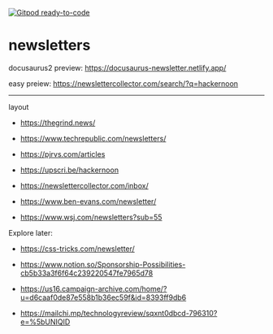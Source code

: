 [![Gitpod ready-to-code](https://img.shields.io/badge/Gitpod-ready--to--code-blue?logo=gitpod)](https://gitpod.io/#https://github.com/atherdon/newsletters)

# newsletters

docusaurus2 preview: https://docusaurus-newsletter.netlify.app/


easy preiew: https://newslettercollector.com/search/?q=hackernoon

---

layout 
- https://thegrind.news/

- https://www.techrepublic.com/newsletters/

- https://pjrvs.com/articles

- https://upscri.be/hackernoon

- https://newslettercollector.com/inbox/

- https://www.ben-evans.com/newsletter/

- https://www.wsj.com/newsletters?sub=55

Explore later:
- https://css-tricks.com/newsletter/
- https://www.notion.so/Sponsorship-Possibilities-cb5b33a3f6f64c239220547fe7965d78
- https://us16.campaign-archive.com/home/?u=d6caaf0de87e558b1b36ec59f&id=8393ff9db6

- https://mailchi.mp/technologyreview/sqxnt0dbcd-796310?e=%5bUNIQID
